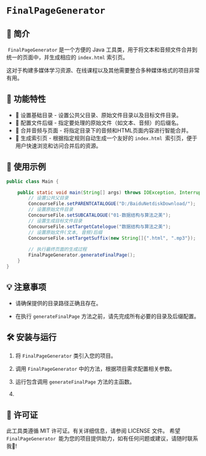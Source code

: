 # `FinalPageGenerator`

## 🚀 简介 

​		`FinalPageGenerator` 是一个方便的 Java 工具类，用于将文本和音频文件合并到统一的页面中，并生成相应的 `index.html` 索引页。

​		这对于构建多媒体学习资源、在线课程以及其他需要整合多种媒体格式的项目非常有用。

## 🎯 功能特性

- 🔗 设置基础目录 - 设置公共父目录、原始文件目录以及目标文件目录。
- 📂 配置文件后缀 - 指定要处理的原始文件（如文本、音频）的后缀名。
- 🤝 合并音频与页面 - 将指定目录下的音频和HTML页面内容进行智能合并。
- 📑 生成索引页 - 根据指定规则自动生成一个友好的 `index.html `索引页，便于用户快速浏览和访问合并后的资源。

## 🚀 使用示例

~~~java
public class Main {

    public static void main(String[] args) throws IOException, InterruptedException {
        // 设置公共父目录
        ConcourseFile.setPARENTCATALOGUE("D:/BaiduNetdiskDownload/");
        // 设置原始文件目录
        ConcourseFile.setSUBCATALOGUE("01-数据结构与算法之美");
        // 设置生成目标文件目录
        ConcourseFile.setTargetCatelogue("数据结构与算法之美");
        // 设置原始文件(文本, 音频)后缀
        ConcourseFile.setTargetSuffix(new String[]{".html", ".mp3"});
        
        // 执行最终页面的生成过程
        FinalPageGenerator.generateFinalPage();
    }
}

~~~

## 💡 注意事项

- 请确保提供的目录路径正确且存在。

- 在执行 `generateFinalPage` 方法之前，请先完成所有必要的目录及后缀配置。

  

## 🛠️ 安装与运行

1. 将 `FinalPageGenerator` 类引入您的项目。
2. 调用 `FinalPageGenerator` 中的方法，根据项目需求配置相关参数。

3. 运行包含调用 `generateFinalPage` 方法的主函数。
4. 

## 📄 许可证

此工具类遵循 MIT 许可证。有关详细信息，请参阅 LICENSE 文件。
希望 `FinalPageGenerator `能为您的项目提供助力，如有任何问题或建议，请随时联系我🎉!
